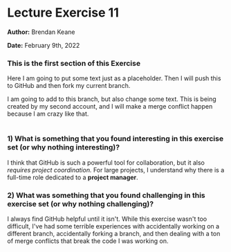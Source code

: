 # **Lecture Exercise 11**
**Author:** Brendan Keane

**Date:** February 9th, 2022

### This is the first section of this Exercise
Here I am going to put some text just as a placeholder. Then I will push this to GitHub and then fork my current branch.

I am going to add to this branch, but also change some text. This is being created by my second account, and I will make a merge conflict happen because I am crazy like that.

#

### 1) What is something that you found interesting in this exercise set (or why nothing interesting)?

I think that GitHub is such a powerful tool for collaboration, but it also _requires project coordination._ For large projects, I understand why there is a full-time role dedicated to a **project manager**.

### 2) What was something that you found challenging in this exercise set (or why nothing challenging)?

I always find GitHub helpful until it isn't. While this exercise wasn't too difficult, I've had some terrible experiences with accidentally working on a different branch, accidentally forking a branch, and then dealing with a ton of merge conflicts that break the code I was working on. 
